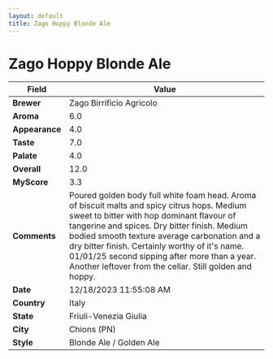```yaml
---
layout: default
title: Zago Hoppy Blonde Ale
---
```


# Zago Hoppy Blonde Ale

| Field         | Value                                                                                                   |
|---------------|---------------------------------------------------------------------------------------------------------|
| **Brewer**    | Zago Birrificio Agricolo                                                                                        |
| **Aroma**     | 6.0                                                                                         |
| **Appearance**| 4.0                                                                                    |
| **Taste**     | 7.0                                                                                         |
| **Palate**    | 4.0                                                                                        |
| **Overall**   | 12.0                                                                                       |
| **MyScore**   | 3.3                                                                                       |
| **Comments**  | Poured golden body full white foam head. Aroma of biscuit malts and spicy citrus hops. Medium sweet to bitter with hop dominant flavour of tangerine and spices. Dry bitter finish. Medium bodied smooth texture average carbonation and a dry bitter finish. Certainly worthy of it's name. 01/01/25 second sipping after more than a year.  Another leftover from the cellar.  Still golden and hoppy.                                                                                       |
| **Date**      | 12/18/2023 11:55:08 AM                                                                                          |
| **Country**   | Italy                                                                                       |
| **State**     | Friuli-Venezia Giulia                                                                                         |
| **City**      | Chions &#40;PN&#41;                                                                                          |
| **Style**     | Blonde Ale / Golden Ale                                                                                         |
